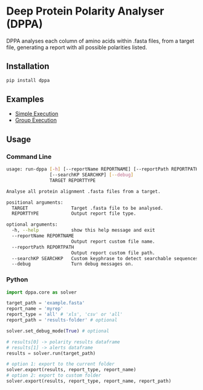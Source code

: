 # Deep Protein Polarity Analyser (DPPA)

DPPA analyses each column of amino acids within .fasta files, from a target file, generating a report with all possible polarities listed.

## Installation
```bash
pip install dppa
```

## Examples

- [Simple Execution](examples/example1-simple.md)
- [Group Execution](examples/example2-group.md)

## Usage
### Command Line

```bash
usage: run-dppa [-h] [--reportName REPORTNAME] [--reportPath REPORTPATH]
                [--searchKP SEARCHKP] [--debug]
                TARGET REPORTTYPE

Analyse all protein alignment .fasta files from a target.

positional arguments:
  TARGET                Target .fasta file to be analysed.
  REPORTTYPE            Output report file type.

optional arguments:
  -h, --help            show this help message and exit
  --reportName REPORTNAME
                        Output report custom file name.
  --reportPath REPORTPATH
                        Output report custom file path.
  --searchKP SEARCHKP   Custom keyphrase to detect searchable sequences.
  --debug               Turn debug messages on.
```

### Python

```python
import dppa.core as solver

target_path = 'example.fasta'
report_name = 'myrep'
report_type = 'all' # 'xls', 'csv' or 'all'
report_path = 'results-folder' # optional

solver.set_debug_mode(True) # optional

# results[0] -> polarity results dataframe
# results[1] -> alerts dataframe
results = solver.run(target_path)

# option 1: export to the current folder
solver.export(results, report_type, report_name)
# option 2: export to custom folder
solver.export(results, report_type, report_name, report_path)
```